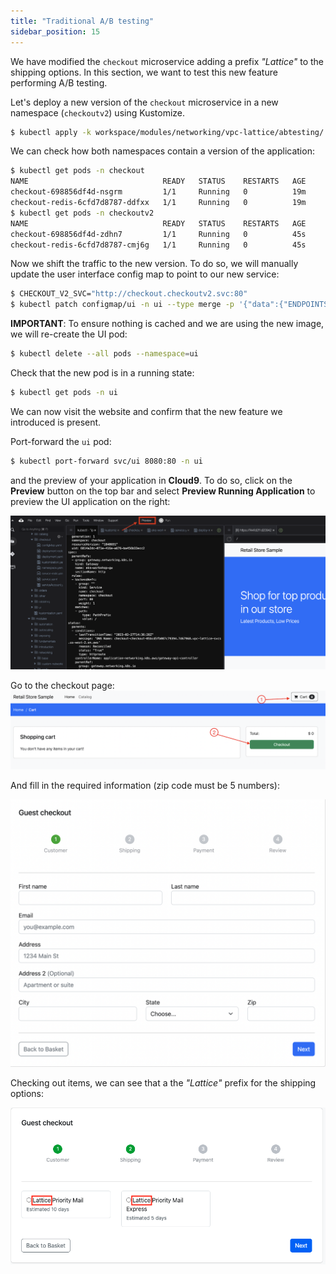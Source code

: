 ```yaml
---
title: "Traditional A/B testing"
sidebar_position: 15
---
```



We have modified the `checkout` microservice adding a prefix *"Lattice"* to the shipping options. In this section, we want to test this new feature performing A/B testing. 

Let's deploy a new version of the `checkout` microservice in a new namespace (`checkoutv2`) using Kustomize.

```bash
$ kubectl apply -k workspace/modules/networking/vpc-lattice/abtesting/
```

We can check how both namespaces contain a version of the application:

```bash
$ kubectl get pods -n checkout
NAME                              READY   STATUS    RESTARTS   AGE
checkout-698856df4d-nsgrm         1/1     Running   0          19m
checkout-redis-6cfd7d8787-ddfxx   1/1     Running   0          19m
$ kubectl get pods -n checkoutv2
NAME                              READY   STATUS    RESTARTS   AGE
checkout-698856df4d-zdhn7         1/1     Running   0          45s
checkout-redis-6cfd7d8787-cmj6g   1/1     Running   0          45s
```

Now we shift the traffic to the new version. To do so, we will manually update the user interface config map to point to our new service: 
```bash
$ CHECKOUT_V2_SVC="http://checkout.checkoutv2.svc:80"
$ kubectl patch configmap/ui -n ui --type merge -p '{"data":{"ENDPOINTS_CHECKOUT": "'${CHECKOUT_V2_SVC}'"}}'
```

**IMPORTANT**: To ensure nothing is cached and we are using the new image, we will re-create the UI pod:

```bash
$ kubectl delete --all pods --namespace=ui
```

Check that the new pod is in a running state:
```bash
$ kubectl get pods -n ui
```

We can now visit the website and confirm that the new feature we introduced is present.

Port-forward the `ui` pod:  

```bash
$ kubectl port-forward svc/ui 8080:80 -n ui
```

and the preview of your application in **Cloud9**. To do so, click on the **Preview** button on the top bar and select **Preview Running Application** to preview the UI application on the right:

![Preview your application](assets/preview-app.png)

Go to the checkout page:
![Checkout](assets/checkout1.png)

And fill in the required information (zip code must be 5 numbers):

![Checkout](assets/checkout2.png)

Checking out items, we can see that a the *"Lattice"* prefix for the shipping options: 

![Preview your application](assets/latticeprefix.png)
